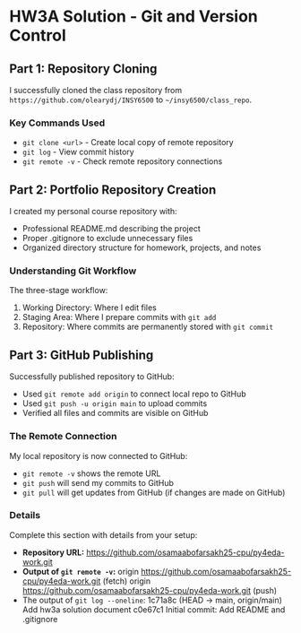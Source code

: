 # HW3A Solution - Git and Version Control

## Part 1: Repository Cloning
I successfully cloned the class repository from `https://github.com/olearydj/INSY6500` to `~/insy6500/class_repo`.

### Key Commands Used
- `git clone <url>` - Create local copy of remote repository
- `git log` - View commit history
- `git remote -v` - Check remote repository connections

## Part 2: Portfolio Repository Creation
I created my personal course repository with:
- Professional README.md describing the project
- Proper .gitignore to exclude unnecessary files
- Organized directory structure for homework, projects, and notes

### Understanding Git Workflow
The three-stage workflow:
1. Working Directory: Where I edit files
2. Staging Area: Where I prepare commits with `git add`
3. Repository: Where commits are permanently stored with `git commit`

## Part 3: GitHub Publishing
Successfully published repository to GitHub:
- Used `git remote add origin` to connect local repo to GitHub
- Used `git push -u origin main` to upload commits
- Verified all files and commits are visible on GitHub
### The Remote Connection
My local repository is now connected to GitHub:
- `git remote -v` shows the remote URL
- `git push` will send my commits to GitHub
- `git pull` will get updates from GitHub (if changes are made on GitHub)
### Details
Complete this section with details from your setup:
- **Repository URL:** https://github.com/osamaabofarsakh25-cpu/py4eda-work.git
- **Output of `git remote -v`:** 
origin https://github.com/osamaabofarsakh25-cpu/py4eda-work.git (fetch)
origin https://github.com/osamaabofarsakh25-cpu/py4eda-work.git (push)
- The output of `git log --oneline`: 
1c71a8c (HEAD -> main, origin/main) Add hw3a solution document
c0e67c1 Initial commit: Add README and .gitignore
